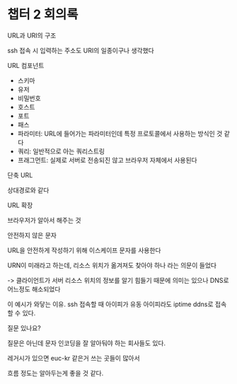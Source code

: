 # 챕터 2 회의록

URL과 URI의 구조

ssh 접속 시 입력하는 주소도 URI의 일종이구나 생각했다

URL 컴포넌트

- 스키마
- 유저
- 비밀번호
- 호스트
- 포트
- 패스
- 파라미터: URL에 들어가는 파라미터인데 특정 프로토콜에서 사용하는 방식인 것 같다
- 쿼리: 일반적으로 아는 쿼리스트링
- 프래그먼트: 실제로 서버로 전송되진 않고 브라우저 자체에서 사용된다

단축 URL

상대경로와 같다

URL 확장

브라우저가 알아서 해주는 것

안전하지 않은 문자

URL을 안전하게 작성하기 위해 이스케이프 문자를 사용한다

URN이 미래라고 하는데, 리소스 위치가 옮겨져도 찾아야 하나 라는 의문이 들었다

-> 클라이언트가 서버 리소스 위치의 정보를 알기 힘들기 때문에 의미는 있으나 DNS로 어느정도 해소되었다

이 예시가 와닿는 이유. ssh 접속할 때 아이피가 유동 아이피라도 iptime ddns로 접속할 수 있다.

질문 있나요?

질문은 아닌데 문자 인코딩을 잘 알아둬야 하는 회사들도 있다.

레거시가 있으면 euc-kr 같은거 쓰는 곳들이 많아서

흐름 정도는 알아두는게 좋을 것 같다.
